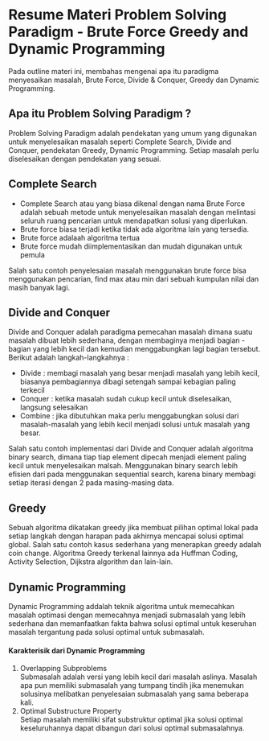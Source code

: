 # Resume Materi Problem Solving Paradigm - Brute Force Greedy and Dynamic Programming

Pada outline materi ini, membahas mengenai apa itu paradigma menyesaikan masalah, Brute Force, Divide & Conquer, Greedy dan Dynamic Programming.

## Apa itu Problem Solving Paradigm ?
Problem Solving Paradigm adalah pendekatan yang umum yang digunakan untuk menyelesaikan masalah seperti Complete Search, Divide and Conquer, pendekatan Greedy, Dynamic Programming. Setiap masalah perlu diselesaikan dengan pendekatan yang sesuai.

## Complete Search
<ul>
<li>Complete Search atau yang biasa dikenal dengan nama Brute Force adalah sebuah metode untuk menyelesaikan masalah  dengan melintasi seluruh ruang pencarian untuk mendapatkan solusi yang diperlukan.</li>
<li>Brute force biasa terjadi ketika tidak  ada algoritma lain yang tersedia.</li>
<li>Brute force adalaah algoritma tertua</li>
<li>Brute force mudah diimplementasikan dan mudah digunakan untuk pemula</li>
</ul>
Salah satu contoh penyelesaian masalah menggunakan brute force bisa menggunakan pencarian, find max atau min dari sebuah kumpulan nilai dan masih banyak lagi.

## Divide and Conquer
Divide and Conquer adalah paradigma pemecahan masalah dimana suatu masalah dibuat lebih sederhana, dengan membaginya menjadi bagian -bagian yang lebih kecil dan kemudian menggabungkan lagi bagian tersebut.
Berikut adalah langkah-langkahnya :
<ul>
<li>Divide : membagi masalah yang besar menjadi masalah yang lebih kecil, biasanya pembagiannya dibagi setengah sampai kebagian paling terkecil</li>
<li>Conquer : ketika masalah sudah cukup kecil untuk diselesaikan, langsung selesaikan</li>
<li>Combine : jika dibutuhkan maka perlu menggabungkan solusi dari masalah-masalah yang lebih kecil menjadi solusi untuk masalah yang besar.</li>
</ul>
Salah satu contoh implementasi dari Divide and Conquer adalah algoritma binary search, dimana tiap tiap element dipecah menjadi element paling kecil untuk menyelesaikan malsah. Menggunakan binary search lebih efisien dari pada menggunakan sequential search, karena binary membagi setiap iterasi dengan 2 pada masing-masing data.

## Greedy
Sebuah algoritma dikatakan greedy jika membuat pilihan optimal lokal pada setiap langkah dengan harapan pada akhirnya mencapai solusi optimal global. Salah satu contoh kasus sederhana yang menerapkan greedy adalah coin change. Algoritma Greedy terkenal lainnya ada Huffman Coding, Activity Selection, Dijkstra algorithm dan lain-lain.

## Dynamic Programming
Dynamic Programming addalah teknik algoritma untuk memecahkan masalah optimasi dengan memecahnya menjadi submasalah yang lebih sederhana dan memanfaatkan fakta bahwa solusi optimal untuk keseruhan masalah tergantung pada solusi optimal untuk submasalah.

#### Karakterisik dari Dynamic Programming
<ol>
<li>Overlapping Subproblems</li>
Submasalah adalah versi yang lebih kecil dari masalah aslinya. Masalah apa pun memiliki submasalah yang tumpang tindih jika menemukan solusinya melibatkan penyelesaian submasalah yang sama beberapa kali.
<li>Optimal Substructure Property</li>
Setiap masalah memiliki sifat substruktur optimal jika solusi optimal keseluruhannya dapat dibangun dari solusi optimal submasalahnya.
</ol>